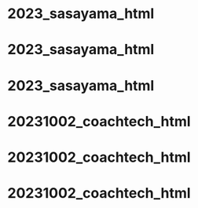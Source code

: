 # 2023_sasayama_html
# 2023_sasayama_html
# 2023_sasayama_html
# 20231002_coachtech_html
# 20231002_coachtech_html
# 20231002_coachtech_html
